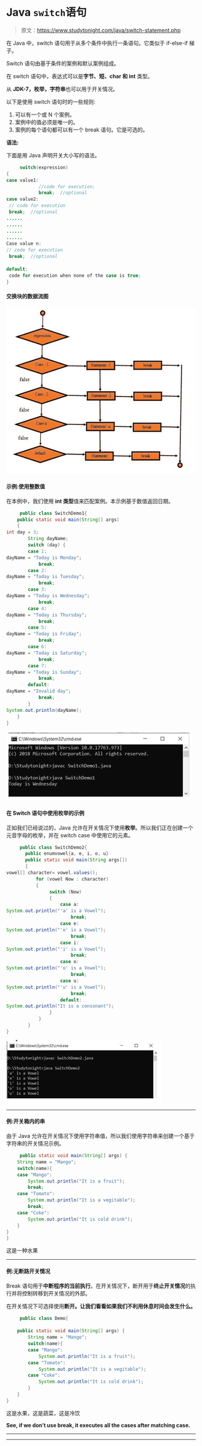 # Java `switch`语句

> 原文：<https://www.studytonight.com/java/switch-statement.php>

在 Java 中，switch 语句用于从多个条件中执行一条语句。它类似于 if-else-if 梯子。

Switch 语句由基于条件的案例和默认案例组成。

在 switch 语句中，表达式可以是**字节、短、char 和 int** 类型。

从 **JDK-7，枚举，字符串**也可以用于开关情况。

以下是使用 switch 语句时的一些规则:

1.  可以有一个或 N 个案例。
2.  案例中的值必须是唯一的。
3.  案例的每个语句都可以有一个 break 语句。它是可选的。

**语法:**

下面是用 Java 声明开关大小写的语法。

```java
	 switch(expression)
{    
case value1:    
 			//code for execution;    
 			break;  //optional  
case value2:    
 // code for execution
 break;  //optional  
......    
......
......
......
Case value n:
// code for execution
 break;  //optional  

default:     
 code for execution when none of the case is true;    
} 

```

#### 交换块的数据流图

![switch block DFD](img/b1be9e095dcd2edf4613fc037ac4a6d3.png)

#### **示例:使用整数值**

在本例中，我们使用 **int 类型**值来匹配案例。本示例基于数值返回日期。

```java
	 public class SwitchDemo1{ 
    public static void main(String[] args) 
    { 
int day = 3; 
        String dayName; 
        switch (day) { 
        case 1: 
dayName = "Today is Monday"; 
            break; 
        case 2: 
dayName = "Today is Tuesday"; 
            break; 
        case 3: 
dayName = "Today is Wednesday"; 
            break; 
        case 4: 
dayName = "Today is Thursday"; 
            break; 
        case 5: 
dayName = "Today is Friday"; 
            break; 
        case 6: 
dayName = "Today is Saturday"; 
            break; 
        case 7: 
dayName = "Today is Sunday"; 
            break; 
        default: 
dayName = "Invalid day"; 
            break; 
        } 
System.out.println(dayName); 
    } 
} 

```

![output switch Example](img/d25c8802321d02d647c4d155a85a3a27.png)

#### **在 Switch 语句中使用枚举的示例**

正如我们已经说过的，Java 允许在开关情况下使用**枚举**。所以我们正在创建一个元音字母的枚举，并在 switch case 中使用它的元素。

```java
	 public class SwitchDemo2{      
       public enumvowel{a, e, i, o, u}    
       public static void main(String args[])    
       {    
vowel[] character= vowel.values();    
           for (vowel Now : character)    
           {    
                switch (Now)    
                {    
                    case a:    
System.out.println("'a' is a Vowel");    
                        break;    
                    case e:    
System.out.println("'e' is a Vowel");    
                        break;    
                    case i:    
System.out.println("'i' is a Vowel");    
                        break;         
                    case o:    
System.out.println("'o' is a Vowel");    
                        break;    
                    case u:    
System.out.println("'u' is a Vowel");    
                        break;    
                    default:    
System.out.println("It is a consonant");    
                }    
            }    
        }    
} 

```

![output-enum-switch program output](img/eea465aa58466523f4725d2e3eede1b4.png)

* * *

#### **例:开关箱内的串**

由于 Java 允许在开关情况下使用字符串值，所以我们使用字符串来创建一个基于字符串的开关情况示例。

```java
	 public static void main(String[] args) {  
    String name = "Mango";  
    switch(name){  
    case "Mango":  
        System.out.println("It is a fruit");  
        break;  
    case "Tomato":  
        System.out.println("It is a vegitable");  
        break;  
    case "Coke":  
        System.out.println("It is cold drink");  
    }  
}  
} 

```

这是一种水果

* * *

#### **例:无断路开关情况**

Break 语句用于**中断程序的当前执行**。在开关情况下，断开用于**终止开关情况**的执行并将控制转移到开关情况的外部。

在开关情况下可选择使用**断开。让我们看看如果我们不利用休息时间会发生什么。**

```java
	 public class Demo{      

    public static void main(String[] args) {  
        String name = "Mango";  
        switch(name){  
        case "Mango":  
            System.out.println("It is a fruit");  
        case "Tomato":  
            System.out.println("It is a vegitable");  
        case "Coke":  
            System.out.println("It is cold drink");  
        }  
    }
} 

```

这是水果，这是蔬菜，这是冷饮

**See, if we don’t use break, it executes all the cases after matching case.**

* * *

* * *